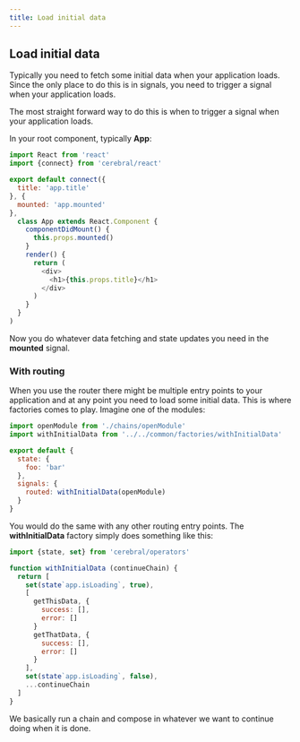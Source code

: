 ```yaml
---
title: Load initial data
---
```


## Load initial data

Typically you need to fetch some initial data when your application loads. Since the only place to do this is in signals, you need to trigger a signal when your application loads.

The most straight forward way to do this is when to trigger a signal when your application loads.

In your root component, typically **App**:

```js
import React from 'react'
import {connect} from 'cerebral/react'

export default connect({
  title: 'app.title'
}, {
  mounted: 'app.mounted'
},
  class App extends React.Component {
    componentDidMount() {
      this.props.mounted()
    }
    render() {
      return (
        <div>
          <h1>{this.props.title}</h1>
        </div>
      )
    }
  }
)
```

Now you do whatever data fetching and state updates you need in the **mounted** signal.

### With routing
When you use the router there might be multiple entry points to your application and at any point you need to load some initial data. This is where factories comes to play. Imagine one of the modules:

```js
import openModule from './chains/openModule'
import withInitialData from '../../common/factories/withInitialData'

export default {
  state: {
    foo: 'bar'
  },
  signals: {
    routed: withInitialData(openModule)
  }
}
```

You would do the same with any other routing entry points. The **withInitialData** factory simply does something like this:

```js
import {state, set} from 'cerebral/operators'

function withInitialData (continueChain) {
  return [
    set(state`app.isLoading`, true),
    [
      getThisData, {
        success: [],
        error: []
      }
      getThatData, {
        success: [],
        error: []
      }
    ],
    set(state`app.isLoading`, false),
    ...continueChain
  ]
}
```

We basically run a chain and compose in whatever we want to continue doing when it is done.
